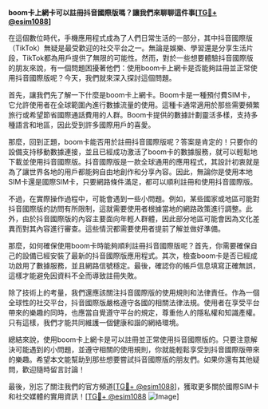 **boom卡上網卡可以註冊抖音國際版嗎？讓我們來聊聊這件事[[TG💪+ @esim1088](https://t.me/s/esim1088)]**

在這個數位時代，手機應用程式成為了人們日常生活的一部分，其中抖音國際版（TikTok）無疑是最受歡迎的社交平台之一。無論是娛樂、學習還是分享生活片段，TikTok都為用戶提供了無限的可能性。然而，對於一些想要體驗抖音國際版的朋友來說，有一個問題困擾著他們：使用boom卡上網卡是否能夠註冊並正常使用抖音國際版呢？今天，我們就來深入探討這個問題。

首先，讓我們先了解一下什麼是boom卡上網卡。Boom卡是一種預付費SIM卡，它允許使用者在全球範圍內進行數據流量的使用。這種卡通常適用於那些需要頻繁旅行或希望節省國際通話費用的人群。Boom卡提供的數據計劃靈活多樣，支持多種語言和地區，因此受到許多國際用戶的喜愛。

那麼，回到正題，boom卡能否用於註冊抖音國際版呢？答案是肯定的！只要你的設備支持移動數據連接，並且已經成功激活了boom卡的數據服務，就可以輕鬆地下載並使用抖音國際版。抖音國際版是一款全球通用的應用程式，其設計初衷就是為了讓世界各地的用戶都能夠自由地創作和分享內容。因此，無論你是使用本地SIM卡還是國際SIM卡，只要網路條件滿足，都可以順利註冊和使用抖音國際版。

不過，在實際操作過程中，可能會遇到一些小問題。例如，某些國家或地區可能對抖音國際版的訪問有所限制，這就需要使用者根據當地的網路政策進行調整。此外，由於抖音國際版的內容主要面向年輕人群體，因此部分地區可能會因為文化差異而對其內容進行審查。這些情況都需要使用者提前了解並做好準備。

那麼，如何確保使用boom卡時能夠順利註冊抖音國際版呢？首先，你需要確保自己的設備已經安裝了最新的抖音國際版應用程式。其次，檢查boom卡是否已經成功啟用了數據服務，並且網路信號穩定。最後，確認你的帳戶信息填寫正確無誤，這樣才能避免因資料不全而導致註冊失敗。

除了技術上的考量，我們還應該關注抖音國際版的使用規則和法律責任。作為一個全球性的社交平台，抖音國際版嚴格遵守各國的相關法律法規。使用者在享受平台帶來的樂趣的同時，也應當自覺遵守平台的規定，尊重他人的隱私權和知識產權。只有這樣，我們才能共同維護一個健康和諧的網絡環境。

總結來說，使用boom卡上網卡是可以註冊並正常使用抖音國際版的。只要注意解決可能遇到的小問題，並遵守相關的使用規則，你就能輕鬆享受到抖音國際版帶來的樂趣。希望本文能幫助到那些想要嘗試抖音國際版的朋友們。如果你還有其他疑問，歡迎隨時留言討論！

最後，別忘了關注我們的官方頻道[[TG💪+ @esim1088](https://t.me/s/esim1088)]，獲取更多關於國際SIM卡和社交媒體的實用資訊！[[TG💪+ @esim1088](https://t.me/s/esim1088) ![Image](https://i.postimg.cc/4NQfJmqS/Snipaste-2025-05-13-00-14-12.png)]